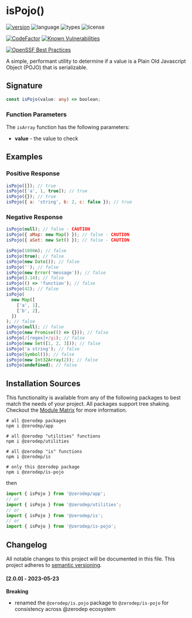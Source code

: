 # isPojo()

[![version](https://img.shields.io/npm/v/@zerodep/is-pojo?style=flat-square&color=blue)](https://www.npmjs.com/package/@zerodep/is-pojo)
![language](https://img.shields.io/badge/typescript-100%25-blue?style=flat-square)
![types](https://img.shields.io/badge/types-included-blue?style=flat-square)
![license](https://img.shields.io/github/license/cdepage/zerodep?color=blue&style=flat-square)

[![CodeFactor](https://www.codefactor.io/repository/github/cdepage/zerodep/badge)](https://www.codefactor.io/repository/github/cdepage/zerodep)
[![Known Vulnerabilities](https://snyk.io/test/github/cdepage/zerodep/badge.svg)](https://snyk.io/test/github/cdepage/zerodep)

[![OpenSSF Best Practices](https://www.bestpractices.dev/projects/9225/badge)](https://www.bestpractices.dev/projects/9225)

A simple, performant utility to determine if a value is a Plain Old Javascript Object (POJO) that is serializable.

## Signature

```typescript
const isPojo(value: any) => boolean;
```

### Function Parameters

The `isArray` function has the following parameters:

- **value** - the value to check

## Examples

### Positive Response

```javascript
isPojo([]); // true
isPojo(['a', 1, true]); // true
isPojo({}); // true
isPojo({ a: 'string', b: 2, c: false }); // true
```

### Negative Response

```javascript
isPojo(null); // false - CAUTION
isPojo({ aMap: new Map() }); // false - CAUTION
isPojo({ aSet: new Set() }); // false - CAUTION

isPojo(1000n); // false
isPojo(true); // false
isPojo(new Date()); // false
isPojo(''); // false
isPojo(new Error('message')); // false
isPojo(3.14); // false
isPojo(() => 'function'); // false
isPojo(42); // false
isPojo(
  new Map([
    ['a', 1],
    ['b', 2],
  ])
); // false
isPojo(null); // false
isPojo(new Promise(() => {})); // false
isPojo(/[regex]+/gi); // false
isPojo(new Set([1, 2, 3])); // false
isPojo('a string'); // false
isPojo(Symbol()); // false
isPojo(new Int32Array(2)); // false
isPojo(undefined); // false
```

## Installation Sources

This functionality is available from any of the following packages to best match the needs of your project. All packages support tree shaking. Checkout the [Module Matrix](/) for more information.

```shell
# all @zerodep packages
npm i @zerodep/app

# all @zerodep "utilities" functions
npm i @zerodep/utilities

# all @zerodep "is" functions
npm i @zerodep/is

# only this @zerodep package
npm i @zerodep/is-pojo
```

then

```javascript
import { isPojo } from '@zerodep/app';
// or
import { isPojo } from '@zerodep/utilities';
// or
import { isPojo } from '@zerodep/is';
// or
import { isPojo } from '@zerodep/is-pojo';
```

## Changelog

All notable changes to this project will be documented in this file. This project adheres to [semantic versioning](https://semver.org/spec/v2.0.0.html).

#### [2.0.0] - 2023-05-23

**Breaking**

- renamed the `@zerodep/is.pojo` package to `@zerodep/is-pojo` for consistency across @zerodep ecosystem
